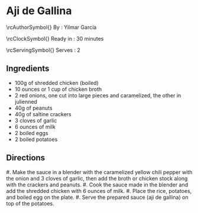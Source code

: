 # Aji de Gallina

\rcAuthorSymbol{} By
: Yilmar García

\rcClockSymbol{} Ready in
: 30 minutes

\rcServingSymbol{} Serves
: 2

## Ingredients

- 100g of shredded chicken (boiled)
- 10 ounces or 1 cup of chicken broth
- 2 red onions, one cut into large pieces and caramelized, the other in julienned
- 40g of peanuts
- 40g of saltine crackers
- 3 cloves of garlic
- 6 ounces of milk
- 2 boiled eggs
- 2 boiled potatoes

## Directions
#. Make the sauce in a blender with the caramelized yellow chili pepper with the onion and 3 cloves of garlic, then add the broth or chicken stock along with the crackers and peanuts.
#. Cook the sauce made in the blender and add the shredded chicken with 6 ounces of milk.
#. Place the rice, potatoes, and boiled egg on the plate.
#. Serve the prepared sauce (aji de gallina) on top of the potatoes.
